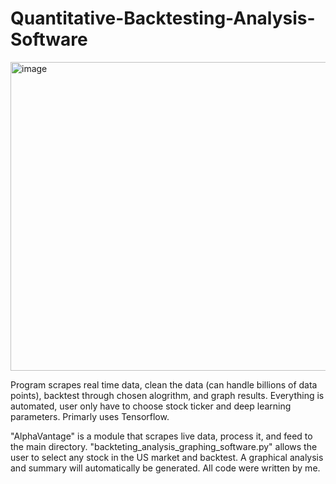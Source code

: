 # Quantitative-Backtesting-Analysis-Software
<img width="921" height="494" alt="image" src="https://github.com/user-attachments/assets/f3e15caa-0147-4ffc-ae60-e7bceb2a342b" />

Program scrapes real time data, clean the data (can handle billions of data points), backtest through chosen alogrithm, and graph results. Everything is automated, user only have to choose stock ticker and deep learning parameters. Primarly uses Tensorflow. 

"AlphaVantage" is a module that scrapes live data, process it, and feed to the main directory. "backteting_analysis_graphing_software.py" allows the user to select any stock in the US market and backtest. A graphical analysis and summary will automatically be generated. All code were written by me. 
